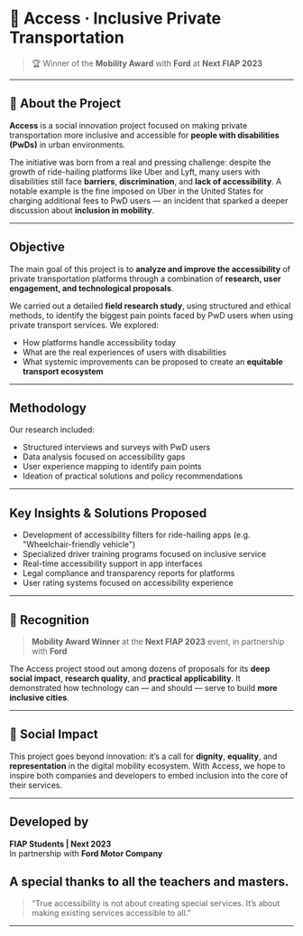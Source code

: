 # 🩷 Access · Inclusive Private Transportation

> 🏆 Winner of the **Mobility Award** with **Ford** at **Next FIAP 2023**

---

## 🩷 About the Project

**Access** is a social innovation project focused on making private transportation more inclusive and accessible for **people with disabilities (PwDs)** in urban environments.

The initiative was born from a real and pressing challenge: despite the growth of ride-hailing platforms like Uber and Lyft, many users with disabilities still face **barriers**, **discrimination**, and **lack of accessibility**. A notable example is the fine imposed on Uber in the United States for charging additional fees to PwD users — an incident that sparked a deeper discussion about **inclusion in mobility**.

---

## Objective

The main goal of this project is to **analyze and improve the accessibility** of private transportation platforms through a combination of **research, user engagement, and technological proposals**.

We carried out a detailed **field research study**, using structured and ethical methods, to identify the biggest pain points faced by PwD users when using private transport services. We explored:

- How platforms handle accessibility today  
- What are the real experiences of users with disabilities  
- What systemic improvements can be proposed to create an **equitable transport ecosystem**

---

## Methodology

Our research included:

-  Structured interviews and surveys with PwD users
-  Data analysis focused on accessibility gaps
-  User experience mapping to identify pain points
-  Ideation of practical solutions and policy recommendations

---

## Key Insights & Solutions Proposed

- Development of accessibility filters for ride-hailing apps (e.g. "Wheelchair-friendly vehicle")
- Specialized driver training programs focused on inclusive service
- Real-time accessibility support in app interfaces
- Legal compliance and transparency reports for platforms
- User rating systems focused on accessibility experience

---

## 🩷 Recognition

>  **Mobility Award Winner** at the **Next FIAP 2023** event, in partnership with **Ford**

The Access project stood out among dozens of proposals for its **deep social impact**, **research quality**, and **practical applicability**. It demonstrated how technology can — and should — serve to build **more inclusive cities**.

---

## 🩷 Social Impact

This project goes beyond innovation: it’s a call for **dignity**, **equality**, and **representation** in the digital mobility ecosystem. With Access, we hope to inspire both companies and developers to embed inclusion into the core of their services.

---

## Developed by

**FIAP Students | Next 2023**  
In partnership with **Ford Motor Company**

**A special thanks to all the teachers and masters.**
---

> “True accessibility is not about creating special services. It’s about making existing services accessible to all.”

---
